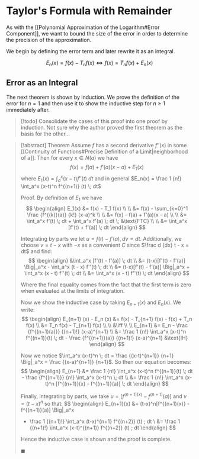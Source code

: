 # Taylor's Formula with Remainder

As with the [[Polynomial Approximation of the Logarithm#Error Component]], we want to bound the size of the error in order to determine the precision of the approximation.

We begin by defining the error term and later rewrite it as an integral.

$$
E_n(x) = f(x) - T_n f(x) \iff f(x) = T_n f(x) + E_n(x)
$$

## Error as an Integral

The next theorem is shown by induction. We prove the definition of the error for $n = 1$ and then use it to show the inductive step for $n \geqslant 1$ immediately after.

> [!todo]
> Consolidate the cases of this proof into one proof by induction. Not sure why the author proved the first theorem as the basis for the other...

> [!abstract] Theorem
> Assume $f$ has a second derivative $f''(x)$ in some [[Continuity of Functions#Precise Definition of a Limit|neighborhood of a]]. Then for every $x \in N(a)$ we have
> $$
> f(x) = f(a) + f'(a)(x - a) + E_1(x)
> $$
> where $E_1(x) = \int_a^x (x-t) f''(t) \; dt$ and in general $E_n(x) = \frac 1 {n!} \int_a^x (x-t)^n f^{(n+1)} (t) \; dt$
>
> Proof.
> By definition of $E_1$ we have
> $$
> \begin{align}
> E_1(x) &= f(x) - T_1 f(x) \\ \\
> &= f(x) - \sum_{k=0}^1 \frac {f^{(k)}(a)} {k!} (x-a)^k \\ \\
> &= f(x) - f(a) + f'(a)(x - a) \\ \\
> &= \int_a^x f'(t) \; dt + \int_a^x f'(a) \; dt \; &\text{FTC} \\ \\
> &= \int_a^x [f'(t) + f'(a)] \; dt
> \end{align}
> $$
>
> Integrating by parts we let $u = f(t) - f'(a), dv = dt$. Additionally, we choose $v = t - x$ with $-x$ as a convenient $C$ since $\frac d {dx} t - x = dt$ and find:
> $$
> \begin{align}
> &\int_a^x [f'(t) - f'(a)] \; dt
> \\ &= (t-x)[f'(t) - f'(a)] \Big|_a^x - \int_a^x (t - x) f''(t) \; dt \\
> &= (t-x)[f'(t) - f'(a)] \Big|_a^x + \int_a^x (x - t) f''(t) \; dt \\
> &= \int_a^x (x - t) f''(t) \; dt
> \end{align}
> $$
>
> Where the final equality comes from the fact that the first term is zero when evaluated at the limits of integration.
>
> Now we show the inductive case by taking $E_{n+1} (x)$ and $E_n(x)$. We write:
> $$
> \begin{align}
> E_{n+1} (x) - E_n (x) &= f(x) - T_{n+1} f(x) - f(x) + T_n f(x) \\
> &= T_n f(x) - T_{n+1} f(x) \\ \\
> &\iff \\ \\
> E_{n+1} &= E_n - \frac {f^{(n+1)(a)}} {(n+1)!} (x-a)^{n+1} \\
> &= \frac 1 {n!} \int_a^x (x-t)^n f^{(n+1)}(t) \; dt - \frac {f^{(n+1)}(a)} {(n+1)!} (x-a)^{n+1} &\text{IH}
> \end{align}
> $$
>
> Now we notice $\int_a^x (x-t)^n \; dt = \frac {(x-t)^{n+1}} {n+1} \Big|_a^x = \frac {(x-a)^{n+1}} {n+1}$. So then our equation becomes:
> $$
> \begin{align}
> E_{n+1} &= \frac 1 {n!} \int_a^x (x-t)^n f^{(n+1)}(t) \; dt -
> \frac {f^{(n+1)}} {n!} \int_a^x (x-t)^n \; dt \\
> &= \frac 1 {n!} \int_a^x (x-t)^n [f^{(n+1)}(x) - f^{(n+1)}(a)] \; dt
> \end{align}
> $$
>
> Finally, integrating by parts, we take $u = [f^{(n+1)(x)} - f^{(n+1)}(a)]$ and $v = (t-x)^n$ so that:
> $$
> \begin{align}
> E_{n+1}(x)
> &= (t-x)^n[f^{(n+1)(x)} - f^{(n+1)}(a)] \Big|_a^x
> - \frac 1 {(n+1)!} \int_a^x (t-x)^{n+1} f^{(n+2)} (t) \; dt  \\
> &= \frac 1 {(n+1)!} \int_a^x (x-t)^{(n+1)} f^{(n+2)} (t)  \; dt
> \end{align}
> $$
>
> Hence the inductive case is shown and the proof is complete.
>
> $\blacksquare$
